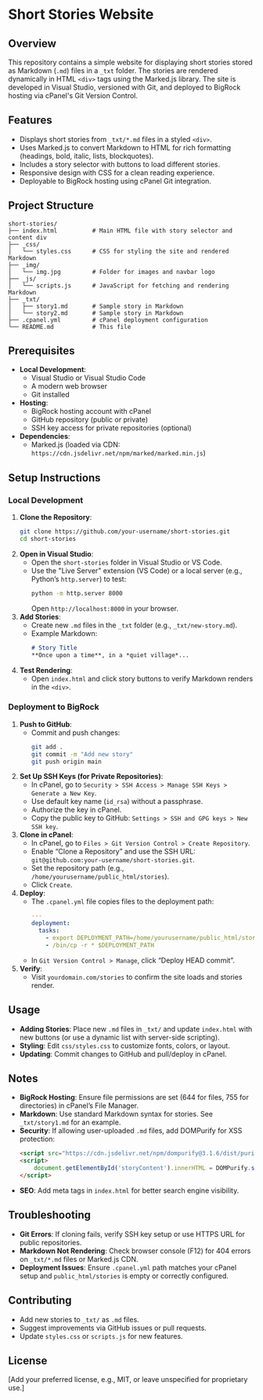 # Short Stories Website

## Overview
This repository contains a simple website for displaying short stories stored as Markdown (`.md`) files in a `_txt` folder. The stories are rendered dynamically in HTML `<div>` tags using the Marked.js library. The site is developed in Visual Studio, versioned with Git, and deployed to BigRock hosting via cPanel's Git Version Control.

## Features
- Displays short stories from `_txt/*.md` files in a styled `<div>`.
- Uses Marked.js to convert Markdown to HTML for rich formatting (headings, bold, italic, lists, blockquotes).
- Includes a story selector with buttons to load different stories.
- Responsive design with CSS for a clean reading experience.
- Deployable to BigRock hosting using cPanel Git integration.

## Project Structure
```
short-stories/
├── index.html          # Main HTML file with story selector and content div
├── _css/
│   └── styles.css      # CSS for styling the site and rendered Markdown
├── _img/
│   └── img.jpg         # Folder for images and navbar logo
├── _js/
│   └── scripts.js      # JavaScript for fetching and rendering Markdown
├── _txt/
│   ├── story1.md       # Sample story in Markdown
│   └── story2.md       # Sample story in Markdown
├── .cpanel.yml         # cPanel deployment configuration
└── README.md           # This file
```

## Prerequisites
- **Local Development**:
  - Visual Studio or Visual Studio Code
  - A modern web browser
  - Git installed
- **Hosting**:
  - BigRock hosting account with cPanel
  - GitHub repository (public or private)
  - SSH key access for private repositories (optional)
- **Dependencies**:
  - Marked.js (loaded via CDN: `https://cdn.jsdelivr.net/npm/marked/marked.min.js`)

## Setup Instructions
### Local Development
1. **Clone the Repository**:
   ```bash
   git clone https://github.com/your-username/short-stories.git
   cd short-stories
   ```
2. **Open in Visual Studio**:
   - Open the `short-stories` folder in Visual Studio or VS Code.
   - Use the "Live Server" extension (VS Code) or a local server (e.g., Python’s `http.server`) to test:
     ```bash
     python -m http.server 8000
     ```
     Open `http://localhost:8000` in your browser.
3. **Add Stories**:
   - Create new `.md` files in the `_txt` folder (e.g., `_txt/new-story.md`).
   - Example Markdown:
     ```markdown
     # Story Title
     **Once upon a time**, in a *quiet village*...
     ```
4. **Test Rendering**:
   - Open `index.html` and click story buttons to verify Markdown renders in the `<div>`.

### Deployment to BigRock
1. **Push to GitHub**:
   - Commit and push changes:
     ```bash
     git add .
     git commit -m "Add new story"
     git push origin main
     ```
2. **Set Up SSH Keys (for Private Repositories)**:
   - In cPanel, go to `Security > SSH Access > Manage SSH Keys > Generate a New Key`.
   - Use default key name (`id_rsa`) without a passphrase.
   - Authorize the key in cPanel.
   - Copy the public key to GitHub: `Settings > SSH and GPG keys > New SSH key`.
3. **Clone in cPanel**:
   - In cPanel, go to `Files > Git Version Control > Create Repository`.
   - Enable “Clone a Repository” and use the SSH URL: `git@github.com:your-username/short-stories.git`.
   - Set the repository path (e.g., `/home/yourusername/public_html/stories`).
   - Click `Create`.
4. **Deploy**:
   - The `.cpanel.yml` file copies files to the deployment path:
     ```yaml
     ---
     deployment:
       tasks:
         - export DEPLOYMENT_PATH=/home/yourusername/public_html/stories
         - /bin/cp -r * $DEPLOYMENT_PATH
     ```
   - In `Git Version Control > Manage`, click “Deploy HEAD commit”.
5. **Verify**:
   - Visit `yourdomain.com/stories` to confirm the site loads and stories render.

## Usage
- **Adding Stories**: Place new `.md` files in `_txt/` and update `index.html` with new buttons (or use a dynamic list with server-side scripting).
- **Styling**: Edit `css/styles.css` to customize fonts, colors, or layout.
- **Updating**: Commit changes to GitHub and pull/deploy in cPanel.

## Notes
- **BigRock Hosting**: Ensure file permissions are set (644 for files, 755 for directories) in cPanel’s File Manager.
- **Markdown**: Use standard Markdown syntax for stories. See `_txt/story1.md` for an example.
- **Security**: If allowing user-uploaded `.md` files, add DOMPurify for XSS protection:
  ```html
  <script src="https://cdn.jsdelivr.net/npm/dompurify@3.1.6/dist/purify.min.js"></script>
  <script>
      document.getElementById('storyContent').innerHTML = DOMPurify.sanitize(marked.parse(data));
  </script>
  ```
- **SEO**: Add meta tags in `index.html` for better search engine visibility.

## Troubleshooting
- **Git Errors**: If cloning fails, verify SSH key setup or use HTTPS URL for public repositories.
- **Markdown Not Rendering**: Check browser console (F12) for 404 errors on `_txt/*.md` files or Marked.js CDN.
- **Deployment Issues**: Ensure `.cpanel.yml` path matches your cPanel setup and `public_html/stories` is empty or correctly configured.

## Contributing
- Add new stories to `_txt/` as `.md` files.
- Suggest improvements via GitHub issues or pull requests.
- Update `styles.css` or `scripts.js` for new features.

## License
[Add your preferred license, e.g., MIT, or leave unspecified for proprietary use.]
